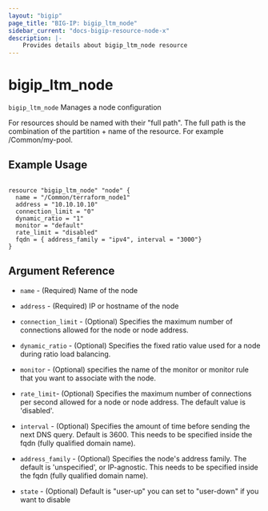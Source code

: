 ```yaml
---
layout: "bigip"
page_title: "BIG-IP: bigip_ltm_node"
sidebar_current: "docs-bigip-resource-node-x"
description: |-
    Provides details about bigip_ltm_node resource
---
```


# bigip\_ltm\_node

`bigip_ltm_node` Manages a node configuration

For resources should be named with their "full path". The full path is the combination of the partition + name of the resource. For example /Common/my-pool.


## Example Usage


```hcl

resource "bigip_ltm_node" "node" {
  name = "/Common/terraform_node1"
  address = "10.10.10.10"
  connection_limit = "0"
  dynamic_ratio = "1"
  monitor = "default"
  rate_limit = "disabled"
  fqdn = { address_family = "ipv4", interval = "3000"}
}
```      

## Argument Reference

* `name` - (Required) Name of the node

* `address` - (Required) IP or hostname of the node

* `connection_limit` - (Optional) Specifies the maximum number of connections allowed for the node or node address.

* `dynamic_ratio` - (Optional) Specifies the fixed ratio value used for a node during ratio load balancing.

* `monitor` - (Optional) specifies the name of the monitor or monitor rule that you want to associate with the node.

* `rate_limit`- (Optional) Specifies the maximum number of connections per second allowed for a node or node address. The default value is 'disabled'.

* `interval` - (Optional) Specifies the amount of time before sending the next DNS query. Default is 3600. This needs to be specified inside the fqdn (fully qualified domain name).

* `address_family` - (Optional) Specifies the node's address family. The default is 'unspecified', or IP-agnostic. This needs to be specified inside the fqdn (fully qualified domain name).

* `state` - (Optional) Default is "user-up" you can set to "user-down" if you want to disable
